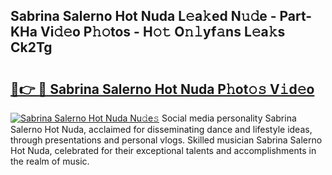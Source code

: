 ## Sabrina Salerno Hot Nuda L𝚎a𝚔ed N𝚞𝚍e - Part-KHa Vi𝚍𝚎o P𝚑𝚘tos - H𝚘𝚝 O𝚗𝚕yf𝚊ns L𝚎a𝚔s Ck2Tg

# <h2><a href="http://kfes8ff.oniu.top/?m=Sabrina+Salerno+Hot+Nuda">🔗👉 🔴 Sabrina Salerno Hot Nuda P𝚑ot𝚘𝚜 V𝚒d𝚎o</a></h2>

[![Sabrina Salerno Hot Nuda Nu𝚍e𝚜](https://i.imgur.com/0qMVB7G.gif)](http://kfes8ff.oniu.top/?m=Sabrina+Salerno+Hot+Nuda)
Social media personality Sabrina Salerno Hot Nuda, acclaimed for disseminating dance and lifestyle ideas, through presentations and personal vlogs. Skilled musician Sabrina Salerno Hot Nuda, celebrated for their exceptional talents and accomplishments in the realm of music.  
